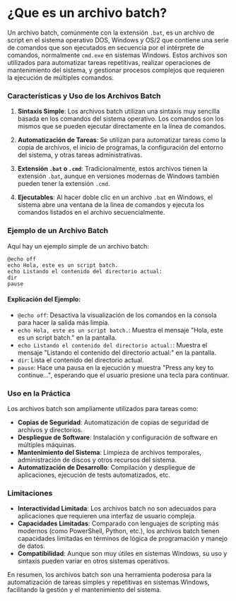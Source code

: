 # ¿Que es un archivo batch?

Un archivo batch, comúnmente con la extensión `.bat`, es un archivo de script en el sistema operativo DOS, Windows y OS/2 que contiene una serie de comandos que son ejecutados en secuencia por el intérprete de comandos, normalmente `cmd.exe` en sistemas Windows. Estos archivos son utilizados para automatizar tareas repetitivas, realizar operaciones de mantenimiento del sistema, y gestionar procesos complejos que requieren la ejecución de múltiples comandos.

### Características y Uso de los Archivos Batch

1. **Sintaxis Simple**: Los archivos batch utilizan una sintaxis muy sencilla basada en los comandos del sistema operativo. Los comandos son los mismos que se pueden ejecutar directamente en la línea de comandos.

2. **Automatización de Tareas**: Se utilizan para automatizar tareas como la copia de archivos, el inicio de programas, la configuración del entorno del sistema, y otras tareas administrativas.

3. **Extensión `.bat` o `.cmd`**: Tradicionalmente, estos archivos tienen la extensión `.bat`, aunque en versiones modernas de Windows también pueden tener la extensión `.cmd`.

4. **Ejecutables**: Al hacer doble clic en un archivo `.bat` en Windows, el sistema abre una ventana de la línea de comandos y ejecuta los comandos listados en el archivo secuencialmente.

### Ejemplo de un Archivo Batch

Aquí hay un ejemplo simple de un archivo batch:

```batch
@echo off
echo Hola, este es un script batch.
echo Listando el contenido del directorio actual:
dir
pause
```

#### Explicación del Ejemplo:

- `@echo off`: Desactiva la visualización de los comandos en la consola para hacer la salida más limpia.
- `echo Hola, este es un script batch.`: Muestra el mensaje "Hola, este es un script batch." en la pantalla.
- `echo Listando el contenido del directorio actual:`: Muestra el mensaje "Listando el contenido del directorio actual:" en la pantalla.
- `dir`: Lista el contenido del directorio actual.
- `pause`: Hace una pausa en la ejecución y muestra "Press any key to continue...", esperando que el usuario presione una tecla para continuar.

### Uso en la Práctica

Los archivos batch son ampliamente utilizados para tareas como:

- **Copias de Seguridad**: Automatización de copias de seguridad de archivos y directorios.
- **Despliegue de Software**: Instalación y configuración de software en múltiples máquinas.
- **Mantenimiento del Sistema**: Limpieza de archivos temporales, administración de discos y otros recursos del sistema.
- **Automatización de Desarrollo**: Compilación y despliegue de aplicaciones, ejecución de tests automatizados, etc.

### Limitaciones

- **Interactividad Limitada**: Los archivos batch no son adecuados para aplicaciones que requieren una interfaz de usuario compleja.
- **Capacidades Limitadas**: Comparado con lenguajes de scripting más modernos (como PowerShell, Python, etc.), los archivos batch tienen capacidades limitadas en términos de lógica de programación y manejo de datos.
- **Compatibilidad**: Aunque son muy útiles en sistemas Windows, su uso y sintaxis pueden variar en otros sistemas operativos.

En resumen, los archivos batch son una herramienta poderosa para la automatización de tareas simples y repetitivas en sistemas Windows, facilitando la gestión y el mantenimiento del sistema.
